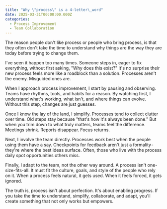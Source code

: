 ```yaml
---
title: "Why \"process\" is a 4-letter\_word"
date: 2025-03-31T00:00:00.000Z
categories:
  - Process Improvement
  - Team Collaboration
---
```


The reason people don't like process or people who bring process, is that they often don't take the time to understand why things are the way they are today before trying to change them.

I've seen it happen too many times. Someone steps in, eager to fix everything, without first asking, "Why does this exist?" It's no surprise their new process feels more like a roadblock than a solution. Processes aren't the enemy. Misguided ones are.

When I approach process improvement, I start by pausing and observing. Teams have rhythms, tools, and habits for a reason. By watching first, I understand what's working, what isn't, and where things can evolve. Without this step, changes are just guesses.

Once I know the lay of the land, I simplify. Processes tend to collect clutter over time. Old steps stay because "that's how it's always been done." But when you trim down to what truly matters, teams feel the difference. Meetings shrink. Reports disappear. Focus returns.

Next, I involve the team directly. Processes work best when the people using them have a say. Checkpoints for feedback aren't just a formality - they're where the best ideas surface. Often, those who live with the process daily spot opportunities others miss.

Finally, I adapt to the team, not the other way around. A process isn't one-size-fits-all. It must fit the culture, goals, and style of the people who rely on it. When a process feels natural, it gets used. When it feels forced, it gets ignored.

The truth is, process isn't about perfection. It's about enabling progress. If you take the time to understand, simplify, collaborate, and adapt, you'll create something that not only works but empowers.
